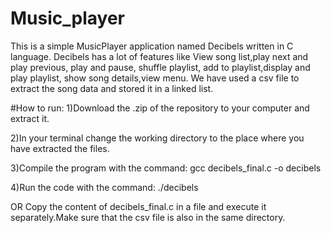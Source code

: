 # Music_player
This is a simple MusicPlayer application named Decibels written in C language.
Decibels has a lot of features like View song list,play next and play previous, play and pause, shuffle playlist, add to playlist,display and play  playlist, show song details,view menu.
We have used a csv file to extract the song data and stored it in a linked list.



#How to run:
1)Download the .zip of the repository to your computer and extract it.


2)In your terminal change the working directory to the place where you have extracted the files.

3)Compile the program with the command:
gcc decibels_final.c -o decibels

4)Run the code with the command:
./decibels

OR
Copy the content of decibels_final.c in a file and execute it separately.Make sure that the csv file is also in the same directory.

